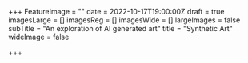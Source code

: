 +++
FeatureImage = ""
date = 2022-10-17T19:00:00Z
draft = true
imagesLarge = []
imagesReg = []
imagesWide = []
largeImages = false
subTitle = "An exploration of AI generated art"
title = "Synthetic Art"
wideImage = false

+++
